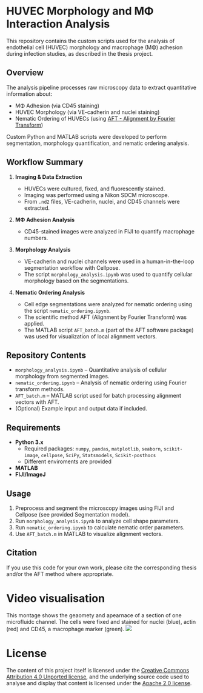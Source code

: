 # HUVEC Morphology and MΦ Interaction Analysis
This repository contains the custom scripts used for the analysis of endothelial cell (HUVEC) morphology and macrophage (MΦ) adhesion during infection studies, as described in the thesis project.

## Overview
The analysis pipeline processes raw microscopy data to extract quantitative information about:
- MΦ Adhesion (via CD45 staining)
- HUVEC Morphology (via VE-cadherin and nuclei staining)
- Nematic Ordering of HUVECs (using [AFT - Alignment by Fourier Transform](https://github.com/OakesLab/AFT-Alignment_by_Fourier_Transform))
  
Custom Python and MATLAB scripts were developed to perform segmentation, morphology quantification, and nematic ordering analysis.
## Workflow Summary

1. **Imaging & Data Extraction**  
   - HUVECs were cultured, fixed, and fluorescently stained.
   - Imaging was performed using a Nikon SDCM microscope.
   - From `.nd2` files, VE-cadherin, nuclei, and CD45 channels were extracted.

2. **MΦ Adhesion Analysis**  
   - CD45-stained images were analyzed in FIJI to quantify macrophage numbers.

3. **Morphology Analysis**  
   - VE-cadherin and nuclei channels were used in a human-in-the-loop segmentation workflow with Cellpose.
   - The script `morphology_analysis.ipynb` was used to quantify cellular morphology based on the segmentations.

4. **Nematic Ordering Analysis**  
   - Cell edge segmentations were analyzed for nematic ordering using the script `nematic_ordering.ipynb`.
   - The scientific method AFT (Alignment by Fourier Transform) was applied.
   - The MATLAB script `AFT_batch.m` (part of the AFT software package) was used for visualization of local alignment vectors.

## Repository Contents

- `morphology_analysis.ipynb` – Quantitative analysis of cellular morphology from segmented images.
- `nematic_ordering.ipynb` – Analysis of nematic ordering using Fourier transform methods.
- `AFT_batch.m` – MATLAB script used for batch processing alignment vectors with AFT.
- (Optional) Example input and output data if included.

## Requirements

- **Python 3.x**  
  - Required packages: `numpy`, `pandas`, `matplotlib`, `seaborn`, `scikit-image`, `cellpose`, `SciPy`, `Statsmodels`, `Scikit-posthocs`
  - Different enviroments are provided
- **MATLAB**
- **FIJI/ImageJ**  

## Usage

1. Preprocess and segment the microscopy images using FIJI and Cellpose (see provided Segmentation model).
2. Run `morphology_analysis.ipynb` to analyze cell shape parameters.
3. Run `nematic_ordering.ipynb` to calculate nematic order parameters.
4. Use `AFT_batch.m` in MATLAB to visualize alignment vectors.

## Citation

If you use this code for your own work, please cite the corresponding thesis and/or the AFT method where appropriate.

# Video visualisation
This montage shows the geaomety and apearnace of a section of one microfluidc channel. The cells were fixed and stained for nuclei (blue), actin (red) and CD45, a macrophage marker (green).
![](images/20250312_Chip19_3D_channel10_1_maxres.gif)


# License
The content of this project itself is licensed under the [Creative Commons Attribution 4.0 Unported license](https://creativecommons.org/licenses/by/4.0/deed.en), and the underlying source code used to analyse and display that content is licensed under the [Apache 2.0 license](https://www.apache.org/licenses/LICENSE-2.0).
